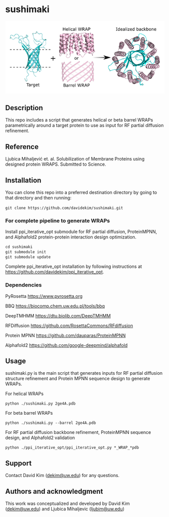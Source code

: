 # sushimaki

![header.png](./header.png)

## Description
This repo includes a script that generates helical or beta barrel WRAPs parametrically around a target protein to use as input for RF partial diffusion refinement.

## Reference
Ljubica Mihaljević et. al. Solubilization of Membrane Proteins using designed protein WRAPS. Submitted to Science.

## Installation
You can clone this repo into a preferred destination directory by going to that directory and then running:

`git clone https://github.com/davidekim/sushimaki.git`

### For complete pipeline to generate WRAPs
Install ppi_iterative_opt submodule for RF partial diffusion, ProteinMPNN, and Alphafold2 protein-protein interaction design optimization.

~~~
cd sushimaki
git submodule init
git submodule update
~~~

Complete ppi_iterative_opt installation by following instructions at https://github.com/davidekim/ppi_iterative_opt.


### Dependencies
PyRosetta https://www.pyrosetta.org

BBQ https://biocomp.chem.uw.edu.pl/tools/bbq

DeepTMHMM https://dtu.biolib.com/DeepTMHMM

RFDiffusion https://github.com/RosettaCommons/RFdiffusion

Protein MPNN https://github.com/dauparas/ProteinMPNN

Alphafold2 https://github.com/google-deepmind/alphafold


## Usage
sushimaki.py is the main script that generates inputs for RF partial diffusion structure refinement and Protein MPNN sequence design to generate WRAPs.

For helical WRAPs
~~~
python ./sushimaki.py 2ge4A.pdb
~~~

For beta barrel WRAPs
~~~
python ./sushimaki.py --barrel 2ge4A.pdb
~~~

For RF partial diffusion backbone refinement, ProteinMPNN sequence design, and Alphafold2 validation
~~~
python ./ppi_iterative_opt/ppi_iterative_opt.py *_WRAP_*pdb
~~~


## Support
Contact David Kim (dekim@uw.edu) for any questions.

## Authors and acknowledgment
This work was conceptualized and developed by David Kim (dekim@uw.edu) and Ljubica Mihaljevic (ljubim@uw.edu)

